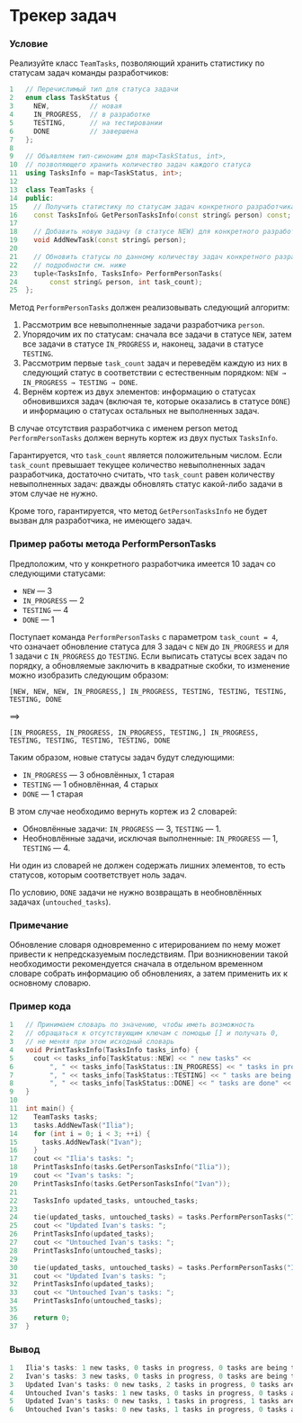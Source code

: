 # Трекер задач

### Условие

Реализуйте класс `TeamTasks`, позволяющий хранить статистику по статусам задач команды разработчиков:  

```c++
1   // Перечислимый тип для статуса задачи
2   enum class TaskStatus {
3     NEW,          // новая
4     IN_PROGRESS,  // в разработке
5     TESTING,      // на тестировании
6     DONE          // завершена
7   };
8
9   // Объявляем тип-синоним для map<TaskStatus, int>,
10  // позволяющего хранить количество задач каждого статуса
11  using TasksInfo = map<TaskStatus, int>;
12
13  class TeamTasks {
14  public:
15    // Получить статистику по статусам задач конкретного разработчика
16    const TasksInfo& GetPersonTasksInfo(const string& person) const;
17    
18    // Добавить новую задачу (в статусе NEW) для конкретного разработчитка
19    void AddNewTask(const string& person);
20    
21    // Обновить статусы по данному количеству задач конкретного разработчика,
22    // подробности см. ниже
23    tuple<TasksInfo, TasksInfo> PerformPersonTasks(
24        const string& person, int task_count);
25  };
```

Метод `PerformPersonTasks` должен реализовывать следующий алгоритм:

1) Рассмотрим все невыполненные задачи разработчика `person`.
2) Упорядочим их по статусам: сначала все задачи в статусе `NEW`, затем все задачи в статусе `IN_PROGRESS` и, наконец, задачи в статусе `TESTING`.
3) Рассмотрим первые `task_count` задач и переведём каждую из них в следующий статус в соответствии с естественным порядком: `NEW → IN_PROGRESS → TESTING → DONE`.
4) Вернём кортеж из двух элементов: информацию о статусах обновившихся задач (включая те, которые оказались в статусе `DONE`) и информацию о статусах остальных не выполненных задач.

В случае отсутствия разработчика с именем person метод `PerformPersonTasks` должен вернуть кортеж из двух пустых `TasksInfo`.

Гарантируется, что `task_count` является положительным числом. Если `task_count` превышает текущее количество невыполненных задач разработчика, достаточно считать, что `task_count` равен количеству невыполненных задач: дважды обновлять статус какой-либо задачи в этом случае не нужно.

Кроме того, гарантируется, что метод `GetPersonTasksInfo` не будет вызван для разработчика, не имеющего задач.

### Пример работы метода PerformPersonTasks

Предположим, что у конкретного разработчика имеется 10 задач со следующими статусами:

* `NEW` — 3
* `IN_PROGRESS` — 2
* `TESTING` — 4
* `DONE` — 1

Поступает команда `PerformPersonTasks` с параметром `task_count = 4`, что означает обновление статуса для 3 задач c `NEW` до `IN_PROGRESS` и для 1 задачи с `IN_PROGRESS` до `TESTING`. 
Если выписать статусы всех задач по порядку, а обновляемые заключить в квадратные скобки, то изменение можно изобразить следующим образом:

  `[NEW, NEW, NEW, IN_PROGRESS,] IN_PROGRESS, TESTING, TESTING, TESTING, TESTING, DONE`

  ==>

  `[IN_PROGRESS, IN_PROGRESS, IN_PROGRESS, TESTING,] IN_PROGRESS, TESTING, TESTING, TESTING, TESTING, DONE`

Таким образом, новые статусы задач будут следующими:

* `IN_PROGRESS` — 3 обновлённых, 1 старая
* `TESTING` — 1 обновлённая, 4 старых
* `DONE` — 1 старая

В этом случае необходимо вернуть кортеж из 2 словарей:

* Обновлённые задачи: `IN_PROGRESS` — 3, `TESTING` — 1.
* Необновлённые задачи, исключая выполненные: `IN_PROGRESS` — 1, `TESTING` — 4.

Ни один из словарей не должен содержать лишних элементов, то есть статусов, которым соответствует ноль задач.

По условию, `DONE` задачи не нужно возвращать в необновлённых задачах (`untouched_tasks`).

### Примечание

Обновление словаря одновременно с итерированием по нему может привести к непредсказуемым последствиям. При возникновении такой необходимости рекомендуется сначала в отдельном временном словаре собрать информацию об обновлениях, а затем применить их к основному словарю.

### Пример кода

```c++
1   // Принимаем словарь по значению, чтобы иметь возможность
2   // обращаться к отсутствующим ключам с помощью [] и получать 0,
3   // не меняя при этом исходный словарь
4   void PrintTasksInfo(TasksInfo tasks_info) {
5     cout << tasks_info[TaskStatus::NEW] << " new tasks" <<
6         ", " << tasks_info[TaskStatus::IN_PROGRESS] << " tasks in progress" <<
7         ", " << tasks_info[TaskStatus::TESTING] << " tasks are being tested" <<
8         ", " << tasks_info[TaskStatus::DONE] << " tasks are done" << endl;
9   }
10
11  int main() {
12    TeamTasks tasks;
13    tasks.AddNewTask("Ilia");
14    for (int i = 0; i < 3; ++i) {
15      tasks.AddNewTask("Ivan");
16    }
17    cout << "Ilia's tasks: ";
18    PrintTasksInfo(tasks.GetPersonTasksInfo("Ilia"));
19    cout << "Ivan's tasks: ";
20    PrintTasksInfo(tasks.GetPersonTasksInfo("Ivan"));
21    
22    TasksInfo updated_tasks, untouched_tasks;
23    
24    tie(updated_tasks, untouched_tasks) = tasks.PerformPersonTasks("Ivan", 2);
25    cout << "Updated Ivan's tasks: ";
26    PrintTasksInfo(updated_tasks);
27    cout << "Untouched Ivan's tasks: ";
28    PrintTasksInfo(untouched_tasks);
29  
30    tie(updated_tasks, untouched_tasks) = tasks.PerformPersonTasks("Ivan", 2);
31    cout << "Updated Ivan's tasks: ";
32    PrintTasksInfo(updated_tasks);
33    cout << "Untouched Ivan's tasks: ";
34    PrintTasksInfo(untouched_tasks);
35
36    return 0;
37  }
```

### Вывод

```objectivec
1   Ilia's tasks: 1 new tasks, 0 tasks in progress, 0 tasks are being tested, 0 tasks are done
2   Ivan's tasks: 3 new tasks, 0 tasks in progress, 0 tasks are being tested, 0 tasks are done
3   Updated Ivan's tasks: 0 new tasks, 2 tasks in progress, 0 tasks are being tested, 0 tasks are done
4   Untouched Ivan's tasks: 1 new tasks, 0 tasks in progress, 0 tasks are being tested, 0 tasks are done
5   Updated Ivan's tasks: 0 new tasks, 1 tasks in progress, 1 tasks are being tested, 0 tasks are done
6   Untouched Ivan's tasks: 0 new tasks, 1 tasks in progress, 0 tasks are being tested, 0 tasks are done
```

